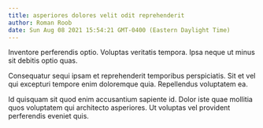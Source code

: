 ```yaml
---
title: asperiores dolores velit odit reprehenderit
author: Roman Roob
date: Sun Aug 08 2021 15:54:21 GMT-0400 (Eastern Daylight Time)
---
```

Inventore perferendis optio. Voluptas veritatis tempora. Ipsa neque ut minus sit debitis optio quas.

 Consequatur sequi ipsam et reprehenderit temporibus perspiciatis. Sit et vel qui excepturi tempore enim doloremque quia. Repellendus voluptatem ea.

 Id quisquam sit quod enim accusantium sapiente id. Dolor iste quae mollitia quos voluptatem qui architecto asperiores. Ut voluptas vel provident perferendis eveniet quis.